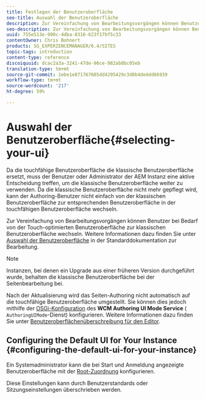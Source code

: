 ```yaml
---
title: Festlegen der Benutzeroberfläche
seo-title: Auswahl der Benutzeroberfläche
description: Zur Vereinfachung von Bearbeitungsvorgängen können Benutzer bei Bedarf von der Touch-optimierten Benutzeroberfläche zur klassischen Benutzeroberfläche wechseln.
seo-description: Zur Vereinfachung von Bearbeitungsvorgängen können Benutzer bei Bedarf von der Touch-optimierten Benutzeroberfläche zur klassischen Benutzeroberfläche wechseln.
uuid: 755e513e-990c-4dba-8316-623f17bf5c33
contentOwner: Chris Bohnert
products: SG_EXPERIENCEMANAGER/6.4/SITES
topic-tags: introduction
content-type: reference
discoiquuid: dcac2a3a-3241-47de-96ce-982ab0bc05eb
translation-type: tm+mt
source-git-commit: 1ebe1e871767605dd4295429c3d0b4de4dd66939
workflow-type: tm+mt
source-wordcount: '217'
ht-degree: 59%

---
```



# Auswahl der Benutzeroberfläche{#selecting-your-ui}

Da die touchfähige Benutzeroberfläche die klassische Benutzeroberfläche ersetzt, muss der Benutzer oder Administrator der AEM Instanz eine aktive Entscheidung treffen, um die klassische Benutzeroberfläche weiter zu verwenden. Da die klassische Benutzeroberfläche nicht mehr gepflegt wird, kann der Authoring-Benutzer nicht einfach von der klassischen Benutzeroberfläche zur entsprechenden Benutzeroberfläche in der touchfähigen Benutzeroberfläche wechseln.

Zur Vereinfachung von Bearbeitungsvorgängen können Benutzer bei Bedarf von der Touch-optimierten Benutzeroberfläche zur klassischen Benutzeroberfläche wechseln. Weitere Informationen dazu finden Sie unter [Auswahl der Benutzeroberfläche](/help/sites-authoring/select-ui.md) in der Standarddokumentation zur Bearbeitung.

>[!NOTE]
>
>Instanzen, bei denen ein Upgrade aus einer früheren Version durchgeführt wurde, behalten die klassische Benutzeroberfläche bei der Seitenbearbeitung bei.
>
>Nach der Aktualisierung wird das Seiten-Authoring nicht automatisch auf die touchfähige Benutzeroberfläche umgestellt. Sie können dies jedoch mithilfe der [OSGi-Konfiguration](/help/sites-deploying/configuring-osgi.md) des **WCM Authoring UI Mode Service** ( `AuthoringUIMode`-Dienst) konfigurieren. Weitere Informationen dazu finden Sie unter [Benutzeroberflächenüberschreibung für den Editor](#uioverridesfortheeditor).

## Configuring the Default UI for Your Instance {#configuring-the-default-ui-for-your-instance}

Ein Systemadministrator kann die bei Start und Anmeldung angezeigte Benutzeroberfläche mit der [Root-Zuordnung](/help/sites-deploying/osgi-configuration-settings.md#daycqrootmapping) konfigurieren.

Diese Einstellungen kann durch Benutzerstandards oder Sitzungseinstellungen überschrieben werden.
